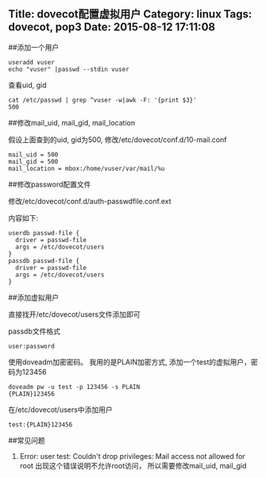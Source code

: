 Title: dovecot配置虚拟用户
Category: linux
Tags: dovecot, pop3
Date: 2015-08-12 17:11:08
---


##添加一个用户

	useradd vuser
	echo "vuser" |passwd --stdin vuser
	
查看uid, gid

	cat /etc/passwd | grep ^vuser -w|awk -F: '{print $3}'
	500


##修改mail_uid, mail_gid, mail_location

假设上面查到的uid, gid为500, 修改/etc/dovecot/conf.d/10-mail.conf

	mail_uid = 500
	mail_gid = 500
	mail_location = mbox:/home/vuser/var/mail/%u

##修改password配置文件

修改/etc/dovecot/conf.d/auth-passwdfile.conf.ext

内容如下:

	userdb passwd-file {
	  driver = passwd-file
	  args = /etc/dovecot/users
	}
	passdb passwd-file {
	  driver = passwd-file
	  args = /etc/dovecot/users
	}


##添加虚拟用户

直接找开/etc/dovecot/users文件添加即可

passdb文件格式

	user:password

使用doveadm加密密码。 我用的是PLAIN加密方式, 添加一个test的虚拟用户，密码为123456

	doveadm pw -u test -p 123456 -s PLAIN
	{PLAIN}123456	

在/etc/dovecot/users中添加用户

	test:{PLAIN}123456

##常见问题

1. Error: user test: Couldn't drop privileges: Mail access not allowed for root
出现这个错误说明不允许root访问， 所以需要修改mail_uid, mail_gid
